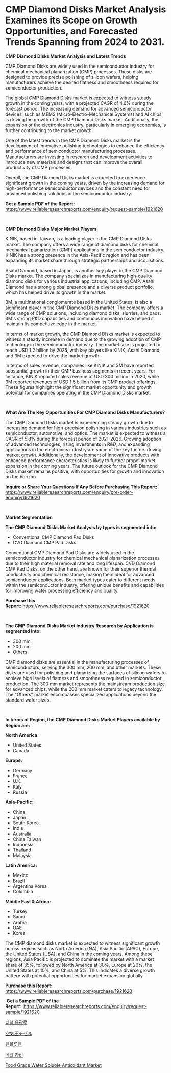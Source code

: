 <p><h1>CMP Diamond Disks Market Analysis Examines its Scope on Growth Opportunities, and Forecasted Trends Spanning from 2024 to 2031.</h1></p><p><strong>CMP Diamond Disks Market Analysis and Latest Trends</strong></p>
<p><p>CMP Diamond Disks are widely used in the semiconductor industry for chemical mechanical planarization (CMP) processes. These disks are designed to provide precise polishing of silicon wafers, helping manufacturers achieve the desired flatness and smoothness required for semiconductor production.</p><p>The global CMP Diamond Disks market is expected to witness steady growth in the coming years, with a projected CAGR of 4.6% during the forecast period. The increasing demand for advanced semiconductor devices, such as MEMS (Micro-Electro-Mechanical Systems) and AI chips, is driving the growth of the CMP Diamond Disks market. Additionally, the expansion of the electronics industry, particularly in emerging economies, is further contributing to the market growth.</p><p>One of the latest trends in the CMP Diamond Disks market is the development of innovative polishing technologies to enhance the efficiency and performance of semiconductor manufacturing processes. Manufacturers are investing in research and development activities to introduce new materials and designs that can improve the overall productivity of CMP processes.</p><p>Overall, the CMP Diamond Disks market is expected to experience significant growth in the coming years, driven by the increasing demand for high-performance semiconductor devices and the constant need for advanced polishing solutions in the semiconductor industry.</p></p>
<p><strong>Get a Sample PDF of the Report:&nbsp;</strong> <a href="https://www.reliableresearchreports.com/enquiry/request-sample/1921620">https://www.reliableresearchreports.com/enquiry/request-sample/1921620</a></p>
<p>&nbsp;</p>
<p><strong>CMP Diamond Disks Major Market Players</strong></p>
<p><p>KINIK, based in Taiwan, is a leading player in the CMP Diamond Disks market. The company offers a wide range of diamond disks for chemical mechanical planarization (CMP) applications in the semiconductor industry. KINIK has a strong presence in the Asia-Pacific region and has been expanding its market share through strategic partnerships and acquisitions.</p><p>Asahi Diamond, based in Japan, is another key player in the CMP Diamond Disks market. The company specializes in manufacturing high-quality diamond disks for various industrial applications, including CMP. Asahi Diamond has a strong global presence and a diverse product portfolio, which has helped drive its growth in the market.</p><p>3M, a multinational conglomerate based in the United States, is also a significant player in the CMP Diamond Disks market. The company offers a wide range of CMP solutions, including diamond disks, slurries, and pads. 3M's strong R&D capabilities and continuous innovation have helped it maintain its competitive edge in the market.</p><p>In terms of market growth, the CMP Diamond Disks market is expected to witness a steady increase in demand due to the growing adoption of CMP technology in the semiconductor industry. The market size is projected to reach USD 1.2 billion by 2025, with key players like KINIK, Asahi Diamond, and 3M expected to drive the market growth.</p><p>In terms of sales revenue, companies like KINIK and 3M have reported substantial growth in their CMP business segments in recent years. For instance, KINIK reported sales revenue of USD 300 million in 2020, while 3M reported revenues of USD 1.5 billion from its CMP product offerings. These figures highlight the significant market opportunity and growth potential for companies operating in the CMP Diamond Disks market.</p></p>
<p>&nbsp;</p>
<p><strong>What Are The Key Opportunities For CMP Diamond Disks Manufacturers?</strong></p>
<p><p>The CMP Diamond Disks market is experiencing steady growth due to increasing demand for high-precision polishing in various industries such as semiconductor, automotive, and optics. The market is expected to witness a CAGR of 5.8% during the forecast period of 2021-2026. Growing adoption of advanced technologies, rising investments in R&D, and expanding applications in the electronics industry are some of the key factors driving market growth. Additionally, the development of innovative products with enhanced performance characteristics is likely to further propel market expansion in the coming years. The future outlook for the CMP Diamond Disks market remains positive, with opportunities for growth and innovation on the horizon.</p></p>
<p><strong>Inquire or Share Your Questions If Any Before Purchasing This Report:</strong> <a href="https://www.reliableresearchreports.com/enquiry/pre-order-enquiry/1921620">https://www.reliableresearchreports.com/enquiry/pre-order-enquiry/1921620</a></p>
<p>&nbsp;</p>
<p><strong>Market Segmentation</strong></p>
<p><strong>The CMP Diamond Disks Market Analysis by types is segmented into:</strong></p>
<p><ul><li>Conventional CMP Diamond Pad Disks</li><li>CVD Diamond CMP Pad Disks</li></ul></p>
<p><p>Conventional CMP Diamond Pad Disks are widely used in the semiconductor industry for chemical mechanical planarization processes due to their high material removal rate and long lifespan. CVD Diamond CMP Pad Disks, on the other hand, are known for their superior thermal conductivity and chemical resistance, making them ideal for advanced semiconductor applications. Both market types cater to different needs within the semiconductor industry, offering unique benefits and capabilities for improving wafer processing efficiency and quality.</p></p>
<p><strong>Purchase this Report:&nbsp;</strong><a href="https://www.reliableresearchreports.com/purchase/1921620">https://www.reliableresearchreports.com/purchase/1921620</a></p>
<p>&nbsp;</p>
<p><strong>The CMP Diamond Disks Market Industry Research by Application is segmented into:</strong></p>
<p><ul><li>300 mm</li><li>200 mm</li><li>Others</li></ul></p>
<p><p>CMP diamond disks are essential in the manufacturing processes of semiconductors, serving the 300 mm, 200 mm, and other markets. These disks are used for polishing and planarizing the surfaces of silicon wafers to achieve high levels of flatness and smoothness required in semiconductor production. The 300 mm market represents the mainstream production size for advanced chips, while the 200 mm market caters to legacy technology. The "Others" market encompasses specialized applications beyond the standard wafer sizes.</p></p>
<p>&nbsp;</p>
<p><strong>In terms of Region, the CMP Diamond Disks Market Players available by Region are:</strong></p>
<p>
    <p> <strong> North America: </strong>
        <ul>
            <li>United States</li>
            <li>Canada</li>
        </ul>
        </p> 
    <p> <strong> Europe: </strong>
        <ul>
            <li>Germany</li>
            <li>France</li>
            <li>U.K.</li>
            <li>Italy</li>
            <li>Russia</li>
        </ul>
        </p> 
    <p> <strong> Asia-Pacific: </strong>
        <ul>
            <li>China</li>
            <li>Japan</li>
            <li>South Korea</li>
            <li>India</li>
            <li>Australia</li>
            <li>China Taiwan</li>
            <li>Indonesia</li>
            <li>Thailand</li>
            <li>Malaysia</li>
        </ul>
        </p> 
    <p> <strong> Latin America: </strong>
        <ul>
            <li>Mexico</li>
            <li>Brazil</li>
            <li>Argentina Korea</li>
            <li>Colombia</li>
        </ul>
        </p> 
    <p> <strong> Middle East & Africa: </strong>
        <ul>
            <li>Turkey</li>
            <li>Saudi</li>
            <li>Arabia</li>
            <li>UAE</li>
            <li>Korea</li>
        </ul>
    </p>
    </p>
<p><p>The CMP diamond disks market is expected to witness significant growth across regions such as North America (NA), Asia Pacific (APAC), Europe, the United States (USA), and China in the coming years. Among these regions, Asia Pacific is projected to dominate the market with a market share of 35%, followed by North America at 30%, Europe at 20%, the United States at 10%, and China at 5%. This indicates a diverse growth pattern with potential opportunities for market expansion globally.</p></p>
<p><strong>Purchase this Report: </strong><a href="https://www.reliableresearchreports.com/purchase/1921620">https://www.reliableresearchreports.com/purchase/1921620</a></p>
<p>&nbsp;<strong>Get a Sample PDF of the Report:&nbsp;&nbsp;</strong><a href="https://www.reliableresearchreports.com/enquiry/request-sample/1921620">https://www.reliableresearchreports.com/enquiry/request-sample/1921620</a></p>
<p><strong></strong></p>
<p><p><a href="https://github.com/bvubpqd5241630/Market-Research-Report-List-1/blob/main/42618481770.md">터널 용광로</a></p><p><a href="https://medium.com/@ja15984/%E3%83%94%E3%83%A5%E3%83%BC%E3%83%9E%E3%83%81%E3%83%83%E3%82%AF%E3%83%81%E3%82%BC%E3%83%AB%E5%B8%82%E5%A0%B4%E3%81%AF-%E5%B8%82%E5%A0%B4%E3%82%B7%E3%82%A7%E3%82%A2-%E3%82%B5%E3%82%A4%E3%82%BA-%E3%81%8A%E3%82%88%E3%81%B32031%E5%B9%B4%E3%81%BE%E3%81%A7%E3%81%AE%E4%BA%88%E6%B8%AC%E3%81%AB%E7%84%A6%E7%82%B9%E3%82%92%E5%BD%93%E3%81%A6%E3%81%A6%E3%81%84%E3%81%BE%E3%81%99-4018ce727f2f">空気圧チゼル</a></p><p><a href="https://medium.com/@hershelkris/%ED%8E%9C%ED%94%8C%EB%A3%A8%ED%8E%9C-%EC%8B%9C%EC%9E%A5-2031%EB%85%84%EA%B9%8C%EC%A7%80%EC%9D%98-%EB%8F%99%ED%96%A5-%EC%98%88%EC%B8%A1-%EB%B0%8F-%EA%B2%BD%EC%9F%81-%EB%B6%84%EC%84%9D-08c7030cdfb4">펜플루펜</a></p><p><a href="https://github.com/khytkeqagplkzqvh/Market-Research-Report-List-1/blob/main/32147621771.md">기타 장비</a></p><p><a href="https://github.com/fiixsa/Market-Research-Report-List-1/blob/main/food-grade-water-soluble-antioxidant-market.md">Food Grade Water Soluble Antioxidant Market</a></p></p>
